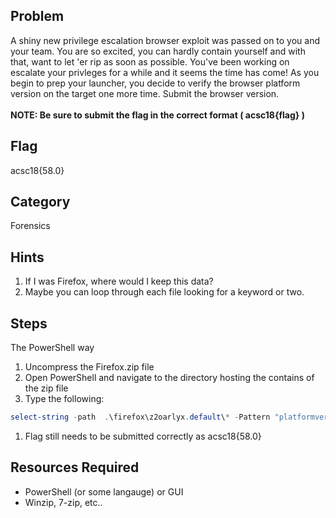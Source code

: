 ## Problem
A shiny new privilege escalation browser exploit was passed on to you and your team. You are so excited, you can hardly contain yourself and with that, want to let 'er rip as soon as possible. You've been working on escalate your privleges for a while and it seems the time has come! As you begin to prep your launcher, you decide to verify the browser platform version on the target one more time. Submit the browser version.
<br>
<br>
**NOTE:  Be sure to submit the flag in the correct format ( acsc18{flag} )**

## Flag
acsc18{58.0}

## Category
Forensics

## Hints
1. If I was Firefox, where would I keep this data?
1. Maybe you can loop through each file looking for a keyword or two.

## Steps
The PowerShell way
1. Uncompress the Firefox.zip file
1. Open PowerShell and navigate to the directory hosting the contains of the zip file
1. Type the following:
```powershell
select-string -path  .\firefox\z2oarlyx.default\* -Pattern "platformversion"
```
1. Flag still needs to be submitted correctly as acsc18{58.0}

## Resources Required
* PowerShell (or some langauge) or GUI
* Winzip, 7-zip, etc..
